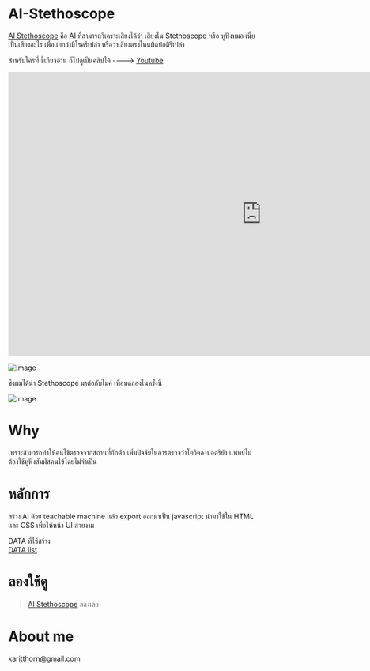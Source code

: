 # AI-Stethoscope
[AI Stethoscope](https://aistethoscope.000webhostapp.com/index.html) คือ AI ที่สามารถวิเคราะเสียงได้ว่า เสียงใน Stethoscope หรือ หูฟังหมอ  เนี่ยเป็นเสียงอะไร
เพื่อเเยกว่ามีโรครึเปล่า หรือว่าเสียงตรงไหนผิดปกติรึเปล่า

สำหรับใครที่ ขี้เกียจอ่าน ก็ไปดูเป็นคลิปได้ ----> [Youtube](https://www.youtube.com/watch?v=fNUpM3LG_wk)

<iframe width="1024" height="576" src="https://www.youtube.com/embed/fNUpM3LG_wk" title="YouTube video player" frameborder="0" allow="accelerometer; autoplay; clipboard-write; encrypted-media; gyroscope; picture-in-picture" allowfullscreen></iframe>

![image](https://user-images.githubusercontent.com/56643494/139571388-de38222b-31d0-41bc-be9e-becbc6eb0499.png)




ซึ่งผมได้นำ Stethoscope มาต่อกับไมค์ เพื่อทดลองในครั้งนี้

![image](https://user-images.githubusercontent.com/56643494/139571302-695ab1fd-1eef-40e9-bcfe-f5124068cd1e.png)

# Why
เพราะสามารถทำให้คนไข้ตรวจจากสถานที่กักตัว เพิ่มปัจจัยในการตรวจว่าโควิดลงปอดรึยัง เเพทย์ไม่ต้องใช้หูฟังสัมผัสคนไข้โดยไม่จำเป็น
# หลักการ
สร้าง AI ด้วย teachable machine เเล้ว export ออกมาเป็น  javascript นำมาใช้ใน HTML เเละ CSS เพื่อให้หน้า UI สวยงาม

DATA ที่ใช้สร้าง    
[DATA list](https://youtube.com/playlist?list=PLz533vlEaTIcxB1_Cs4ejYWcZB_2wFT7z)

# ลองใช้ดู
>[AI Stethoscope](https://aistethoscope.000webhostapp.com/index.html)
>ลองเลย
# About me
karitthorn@gmail.com


